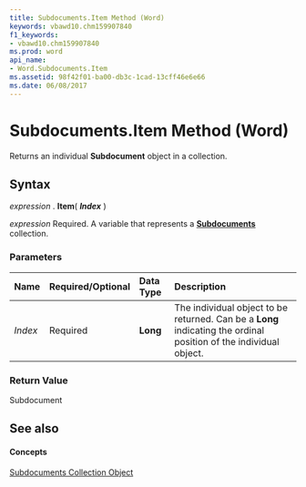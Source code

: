 ```yaml
---
title: Subdocuments.Item Method (Word)
keywords: vbawd10.chm159907840
f1_keywords:
- vbawd10.chm159907840
ms.prod: word
api_name:
- Word.Subdocuments.Item
ms.assetid: 98f42f01-ba00-db3c-1cad-13cff46e6e66
ms.date: 06/08/2017
---
```



# Subdocuments.Item Method (Word)

Returns an individual **Subdocument** object in a collection.


## Syntax

 _expression_ . **Item**( **_Index_** )

 _expression_ Required. A variable that represents a **[Subdocuments](subdocuments-object-word.md)** collection.


### Parameters



|**Name**|**Required/Optional**|**Data Type**|**Description**|
|:-----|:-----|:-----|:-----|
| _Index_|Required| **Long**|The individual object to be returned. Can be a **Long** indicating the ordinal position of the individual object.|

### Return Value

Subdocument


## See also


#### Concepts


[Subdocuments Collection Object](subdocuments-object-word.md)


